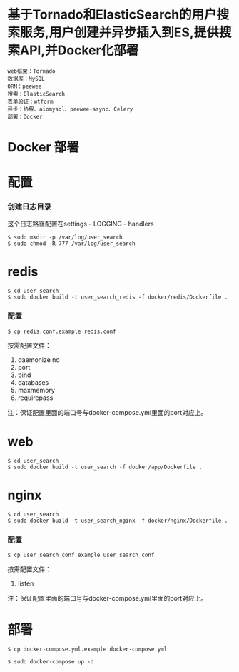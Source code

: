 # 基于Tornado和ElasticSearch的用户搜索服务,用户创建并异步插入到ES,提供搜索API,并Docker化部署
```angular2html
web框架：Tornado
数据库：MySQL
ORM：peewee
搜索：ElasticSearch
表单验证：wtform
异步：协程、aiomysql、peewee-async、Celery
部署：Docker
```

# Docker 部署

# 配置
### 创建日志目录
这个日志路径配置在settings - LOGGING - handlers
```
$ sudo mkdir -p /var/log/user_search
$ sudo chmod -R 777 /var/log/user_search
```

# redis
```
$ cd user_search
$ sudo docker build -t user_search_redis -f docker/redis/Dockerfile .
```

### 配置
```
$ cp redis.conf.example redis.conf
```
按需配置文件：
1. daemonize no
2. port
3. bind
4. databases
5. maxmemory
6. requirepass

注：保证配置里面的端口号与docker-compose.yml里面的port对应上。

# web
```
$ cd user_search
$ sudo docker build -t user_search -f docker/app/Dockerfile .
```

# nginx
```
$ cd user_search
$ sudo docker build -t user_search_nginx -f docker/nginx/Dockerfile .
```

### 配置
```
$ cp user_search_conf.example user_search_conf
```
按需配置文件：
1. listen

注：保证配置里面的端口号与docker-compose.yml里面的port对应上。

# 部署
```
$ cp docker-compose.yml.example docker-compose.yml

$ sudo docker-compose up -d
```